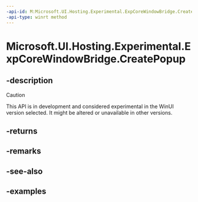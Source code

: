 ```yaml
---
-api-id: M:Microsoft.UI.Hosting.Experimental.ExpCoreWindowBridge.CreatePopup
-api-type: winrt method
---
```


# Microsoft.UI.Hosting.Experimental.ExpCoreWindowBridge.CreatePopup

<!--
public Microsoft.UI.Hosting.Experimental.ExpPopupWindowBridge CreatePopup ();
-->

## -description

> [!CAUTION]
> This API is in development and considered experimental in the WinUI version selected. It might be altered or unavailable in other versions.

## -returns

## -remarks

## -see-also

## -examples

